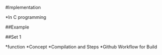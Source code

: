#Implementation

*In C programming

##Example

##Set 1

*function
*Concept
*Compilation and Steps
*Github Workflow for Build

